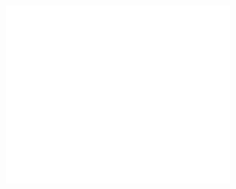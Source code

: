 <div align="center">
	<br>
		<img src="smcstylus.svg" width="800" height="400" alt="">
	<br>
</div>

